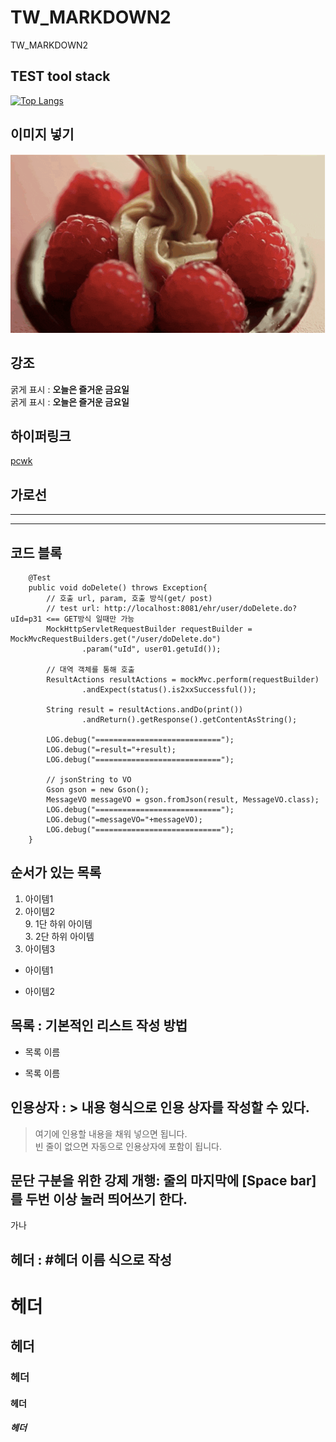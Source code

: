 # TW_MARKDOWN2
TW_MARKDOWN2

## TEST tool stack
[![Top Langs](https://github-readme-stats.vercel.app/api/top-langs/?username=T2us/TEAMDMC&layout=compact)](https://github.com/hykim-king/TEAMDMC)    

## 이미지 넣기
![배고파](https://github.com/T2us/TW_MARKDOWN2/blob/main/f5cf314c3fe0aaa14412dfada8a2c34e.gif)  

## 강조
굵게 표시 : **오늘은 즐거운 금요일**  
굵게 표시 : __오늘은 즐거운 금요일__

## 하이퍼링크
[pcwk](http://cafe.daum.net/pcwk)

## 가로선
---
***

## 코드 블록
```
	@Test
	public void doDelete() throws Exception{
		// 호출 url, param, 호출 방식(get/ post)
		// test url: http://localhost:8081/ehr/user/doDelete.do?uId=p31 <== GET방식 일때만 가능
		MockHttpServletRequestBuilder requestBuilder = MockMvcRequestBuilders.get("/user/doDelete.do")
				.param("uId", user01.getuId());
	
		// 대역 객체를 통해 호출
		ResultActions resultActions = mockMvc.perform(requestBuilder)
				.andExpect(status().is2xxSuccessful());
		
		String result = resultActions.andDo(print())
				.andReturn().getResponse().getContentAsString();

		LOG.debug("============================");
		LOG.debug("=result="+result);
		LOG.debug("============================");
		
		// jsonString to VO
		Gson gson = new Gson();
		MessageVO messageVO = gson.fromJson(result, MessageVO.class);
		LOG.debug("============================");
		LOG.debug("=messageVO="+messageVO);
		LOG.debug("============================");	
	}
```
## 순서가 있는 목록
1. 아이템1
3. 아이템2  
    9. 1단 하위 아이템  
        3. 2단 하위 아이템  
9. 아이템3

- 아이템1  
+ 아이템2

## 목록 : 기본적인 리스트 작성 방법  
* 목록 이름
- 목록 이름

## 인용상자 : > 내용 형식으로 인용 상자를 작성할 수 있다.  
> 여기에 인용할 내용을 채워 넣으면 됩니다.  
빈 줄이 없으면 자동으로 인용상자에 포함이 됩니다.

## 문단 구분을 위한 강제 개행: 줄의 마지막에 [Space bar]를 두번 이상 눌러 띄어쓰기 한다.  
가나
## 헤더 : #헤더 이름 식으로 작성  
# 헤더  
## 헤더  
### 헤더  
#### 헤더  
##### 헤더  
  

